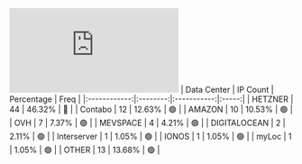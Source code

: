 ![Diagramm](https://github.com/obajay/StateSync-snapshots/blob/main/Projects/Source/1/README.md)
| Data Center | IP Count | Percentage | Freq |
|:------------:|:--------:|:-----------:|:-----:|
| HETZNER | 44 | 46.32% | 🔴 |
| Contabo | 12 | 12.63% | 🟢 |
| AMAZON | 10 | 10.53% | 🟢 |
| OVH | 7 | 7.37% | 🟢 |
| MEVSPACE | 4 | 4.21% | 🟢 |
| DIGITALOCEAN | 2 | 2.11% | 🟢 |
| Interserver | 1 | 1.05% | 🟢 |
| IONOS | 1 | 1.05% | 🟢 |
| myLoc | 1 | 1.05% | 🟢 |
| OTHER | 13 | 13.68% | 🟢 |